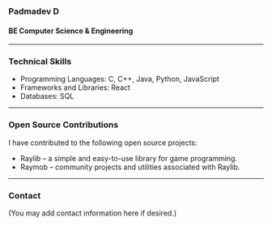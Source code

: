 ### Padmadev D

#### BE Computer Science & Engineering

---

### Technical Skills

- Programming Languages: C, C++, Java, Python, JavaScript
- Frameworks and Libraries: React
- Databases: SQL

---

### Open Source Contributions

I have contributed to the following open source projects:

- Raylib – a simple and easy-to-use library for game programming.
- Raymob – community projects and utilities associated with Raylib.

---

### Contact

(You may add contact information here if desired.)

